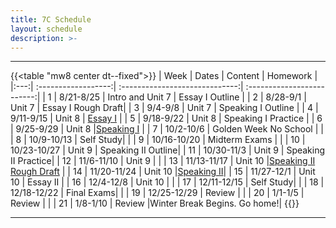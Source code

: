 ```yaml
---
title: 7C Schedule
layout: schedule
description: >-
---
```


---
{{<table "mw8 center dt--fixed">}}
| Week  |          Dates          |                 Content                  |             Homework      |             
|:---:|    :------------------:|             :-----------------------------:| :-------------------------:|
|  1 |  8/21-8/25           | Intro and Unit 7 |  Essay I Outline        |
|  2 |  8/28-9/1            | Unit 7  | Essay I Rough Draft|
|  3 |  9/4-9/8             | Unit 7  | Speaking I Outline         |
|  4 |  9/11-9/15           | Unit 8  | [Essay I](sks/fall2023/7C-english/assignment1/)         |
|  5 |  9/18-9/22           | Unit 8  | Speaking I  Practice |
|  6 |  9/25-9/29           | Unit 8  |[Speaking I](sks/fall2023/7C-english/assignment2/)              |
|  7 |  10/2-10/6           | Golden Week No School |       |
|  8 |  10/9-10/13          | Self Study|          |
|  9 |  10/16-10/20         | Midterm Exams  |       |
| 10 |  10/23-10/27         | Unit 9  | Speaking II Outline|
| 11 |  10/30-11/3          | Unit 9  | Speaking II Practice|
| 12 |  11/6-11/10          | Unit 9  | |
| 13 |  11/13-11/17         | Unit 10 |[Speaking II Rough Draft](sks/fall2023/7C-english/roughdraft2)             |
| 14 |  11/20-11/24         | Unit 10 |[Speaking II](sks/fall2023/7C-english/assignment3)|
| 15 |  11/27-12/1          | Unit 10 |  Essay II   |
| 16 |  12/4-12/8           | Unit 10 |             |
| 17 |  12/11-12/15         | Self Study|           |
| 18 |  12/18-12/22         | Final Exams|          |
| 19 |  12/25-12/29         | Review |              |
| 20 |  1/1-1/5             | Review |      |
| 21 |  1/8-1/10            | Review |Winter Break Begins. Go home!|
{{</table>}}

---